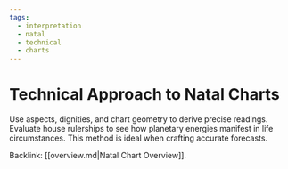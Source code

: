 ```yaml
---
tags:
  - interpretation
  - natal
  - technical
  - charts
---
```

# Technical Approach to Natal Charts

Use aspects, dignities, and chart geometry to derive precise readings. Evaluate house rulerships to see how planetary energies manifest in life circumstances. This method is ideal when crafting accurate forecasts.

Backlink: [[overview.md|Natal Chart Overview]].

